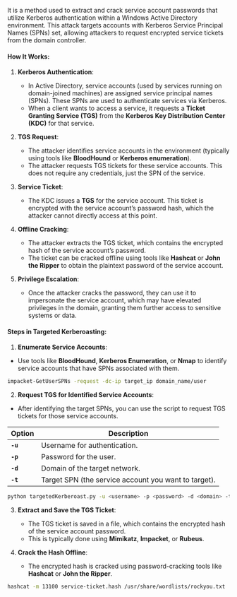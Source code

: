 It is a method used to extract and crack service account passwords that utilize Kerberos authentication within a Windows Active Directory environment. This attack targets accounts with Kerberos Service Principal Names (SPNs) set, allowing attackers to request encrypted service tickets from the domain controller.

#### **How It Works**:

1. **Kerberos Authentication**:
    
    - In Active Directory, service accounts (used by services running on domain-joined machines) are assigned service principal names (SPNs). These SPNs are used to authenticate services via Kerberos.
    - When a client wants to access a service, it requests a **Ticket Granting Service (TGS)** from the **Kerberos Key Distribution Center (KDC)** for that service.
2. **TGS Request**:
    
    - The attacker identifies service accounts in the environment (typically using tools like **BloodHound** or **Kerberos enumeration**).
    - The attacker requests TGS tickets for these service accounts. This does not require any credentials, just the SPN of the service.
3. **Service Ticket**:
    
    - The KDC issues a **TGS** for the service account. This ticket is encrypted with the service account’s password hash, which the attacker cannot directly access at this point.
4. **Offline Cracking**:
    
    - The attacker extracts the TGS ticket, which contains the encrypted hash of the service account’s password.
    - The ticket can be cracked offline using tools like **Hashcat** or **John the Ripper** to obtain the plaintext password of the service account.
5. **Privilege Escalation**:
    
    - Once the attacker cracks the password, they can use it to impersonate the service account, which may have elevated privileges in the domain, granting them further access to sensitive systems or data.

#### **Steps in Targeted Kerberoasting**:

1. **Enumerate Service Accounts**:
    
- Use tools like **BloodHound**, **Kerberos Enumeration**, or **Nmap** to identify service accounts that have SPNs associated with them.
    
```bash
impacket-GetUserSPNs -request -dc-ip target_ip domain_name/user
```

2. **Request TGS for Identified Service Accounts**:

- After identifying the target SPNs, you can use the script to request TGS tickets for those service accounts.

| Option    | Description |
|-----------|-------------|
| **`-u`**  | Username for authentication. |
| **`-p`**  | Password for the user. |
| **`-d`**  | Domain of the target network. |
| **`-t`**  | Target SPN (the service account you want to target). |


```bash
python targetedKerberoast.py -u <username> -p <password> -d <domain> -t <target_spn>
```


3. **Extract and Save the TGS Ticket**:
    
    - The TGS ticket is saved in a file, which contains the encrypted hash of the service account password.
    - This is typically done using **Mimikatz**, **Impacket**, or **Rubeus**.

4. **Crack the Hash Offline**:
    
    - The encrypted hash is cracked using password-cracking tools like **Hashcat** or **John the Ripper**.
```bash
hashcat -m 13100 service-ticket.hash /usr/share/wordlists/rockyou.txt
```